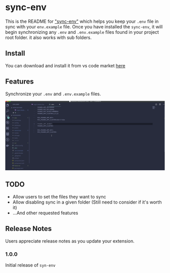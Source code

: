 # sync-env

This is the README for ["sync-env"](https://marketplace.visualstudio.com/items?itemName=dongido.sync-env) which helps you keep your `.env` file in sync with your `env.example` file. Once you have installed the `sync-env`, it will begin synchronizing any `.env` and `.env.example` files found in your project root folder. it also works with sub folders.

## Install

You can download and install it from vs code market [here](https://marketplace.visualstudio.com/items?itemName=dongido.sync-env)

## Features

Synchronize your `.env` and `.env.example` files.

![Sync Env Demo](./images/sync-env.gif)

## TODO

- Allow users to set the files they want to sync
- Allow disabling sync in a given folder (Still need to consider if it's worth it)
- ...And other requested features

## Release Notes

Users appreciate release notes as you update your extension.

### 1.0.0

Initial release of `syn-env`

